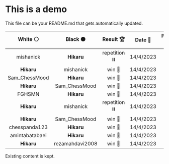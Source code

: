# This is a demo

This file can be your README.md that gets automatically updated.

<!--START_SECTION:chessStats-->
<!-- Automatically generated with https://github.com/Balastrong/chess-stats-action -->

| White ⚪ | Black ⚫ | Result 🏆 | Date 📅 | Position 🗺️ |
|:---:|:---:|:---:|:---:|:---:|
| mishanick | **Hikaru** | repetition ⏸️ | 14/4/2023 | <a href="http://www.ee.unb.ca/cgi-bin/tervo/fen.pl?select=8/5k2/7p/5KpP/8/8/2p5/2B5 w - -">Link</a> |
| **Hikaru** | mishanick | win 🥇 | 14/4/2023 | <a href="http://www.ee.unb.ca/cgi-bin/tervo/fen.pl?select=QK3R2/4r3/7k/7p/7P/8/5p2/8 b - -">Link</a> |
| Sam_ChessMood | **Hikaru** | win 🥇 | 14/4/2023 | <a href="http://www.ee.unb.ca/cgi-bin/tervo/fen.pl?select=2r5/2q3k1/2r2pp1/ppN4p/7P/P1Q2BP1/4PPK1/8 w - -">Link</a> |
| **Hikaru** | Sam_ChessMood | win 🥇 | 14/4/2023 | <a href="http://www.ee.unb.ca/cgi-bin/tervo/fen.pl?select=4r1k1/2p2pp1/1p3q2/3Pn3/4Q1N1/1P4Pp/P3R2P/2B3K1 b - -">Link</a> |
| FGHSMN | **Hikaru** | win 🥇 | 14/4/2023 | <a href="http://www.ee.unb.ca/cgi-bin/tervo/fen.pl?select=3r4/1b1q1pkp/1p1r1np1/2n1p3/p1P1P2N/Pp3RP1/1P1NRP1P/1Q3BK1 w - -">Link</a> |
| **Hikaru** | mishanick | repetition ⏸️ | 14/4/2023 | <a href="http://www.ee.unb.ca/cgi-bin/tervo/fen.pl?select=8/1P3p1k/4p2p/8/4q3/6P1/1QK5/8 w - -">Link</a> |
| **Hikaru** | Sam_ChessMood | win 🥇 | 14/4/2023 | <a href="http://www.ee.unb.ca/cgi-bin/tervo/fen.pl?select=7R/5p2/5p2/1pp1q3/4P3/kP3QPK/5P1P/r2N4 b - -">Link</a> |
| chesspanda123 | **Hikaru** | win 🥇 | 14/4/2023 | <a href="http://www.ee.unb.ca/cgi-bin/tervo/fen.pl?select=8/r4pk1/p3p3/1p1nPpNp/1P3P1P/6P1/1R5K/8 w - -">Link</a> |
| amintabatabaei | **Hikaru** | win 🥇 | 14/4/2023 | <a href="http://www.ee.unb.ca/cgi-bin/tervo/fen.pl?select=8/1P6/2K5/6p1/1r4k1/2R5/8/5r2 w - -">Link</a> |
| **Hikaru** | rezamahdavi2008 | win 🥇 | 14/4/2023 | <a href="http://www.ee.unb.ca/cgi-bin/tervo/fen.pl?select=b2r2k1/7p/1p4p1/p1qn1p2/P1B1pP2/1PQ1P3/6PP/3RR1K1 b - -">Link</a> |

<!--END_SECTION:chessStats-->

Existing content is kept.
